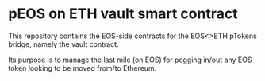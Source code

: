 # pEOS on ETH vault smart contract

This repository contains the EOS-side contracts for the EOS<>ETH pTokens bridge, namely the vault contract.

Its purpose is to manage the last mile (on EOS) for pegging in/out any EOS token looking to be moved from/to Ethereum.
